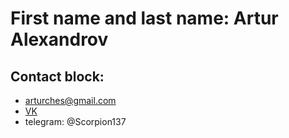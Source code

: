 # First name and last name: Artur Alexandrov

## Contact block:
 * arturches@gmail.com 
 * [VK](https://vk.com/justmeandmyshadow) 
 * telegram: @Scorpion137